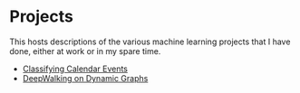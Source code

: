 # Projects

This hosts descriptions of the various machine learning projects that I have done, either at work or in my spare time.

* [Classifying Calendar Events](classifying-calendar-events.md)
* [DeepWalking on Dynamic Graphs](deepwalking-on-dynamic-graphs.md)



